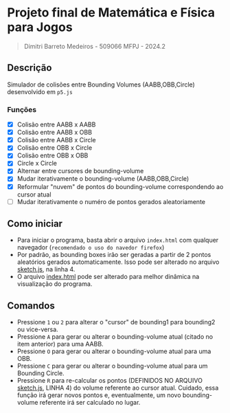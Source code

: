 # Projeto final de Matemática e Física para Jogos
> Dimitri Barreto Medeiros - 509066
> MFPJ - 2024.2
## Descrição
Simulador de colisões entre Bounding Volumes (AABB,OBB,Circle) desenvolvido em `p5.js`
### Funções
- [x] Colisão entre AABB x AABB
- [x] Colisão entre AABB x OBB
- [x] Colisão entre AABB x Circle
- [x] Colisão entre OBB x Circle
- [x] Colisão entre OBB x OBB
- [x] Circle x Circle
- [x] Alternar entre cursores de bounding-volume
- [x] Mudar iterativamente o bounding-volume (AABB,OBB,Circle)
- [x] Reformular "nuvem" de pontos do bounding-volume correspondendo ao cursor atual
- [ ] Mudar iterativamente o numéro de pontos gerados aleatoriamente
## Como iniciar
- Para iniciar o programa, basta abrir o arquivo `index.html` com qualquer navegador (`recomendado o uso do navedor firefox`)
- Por padrão, as bounding boxes irão ser geradas a partir de 2 pontos aleatórios gerados automaticamente. Isso pode ser alterado no arquivo [sketch.js](https://github.com/itznokx/MFPJ/blob/master/final_project/sketch.js), na linha 4.
- O arquivo [index.html](https://github.com/itznokx/MFPJ/blob/master/final_project/index.html) pode ser alterado para melhor dinâmica na visualização do programa.

## Comandos

- Pressione `1` ou `2` para alterar o "cursor" de bounding1 para bounding2 ou vice-versa.
- Pressione `A` para gerar ou alterar o bounding-volume atual (citado no item anterior) para uma AABB.
- Pressione `O` para gerar ou alterar o bounding-volume atual  para uma OBB.
- Pressione `C` para gerar ou alterar o bounding-volume atual  para um Bounding Circle.
- Pressione `R` para re-calcular os pontos (DEFINIDOS NO ARQUIVO [sketch.js](https://github.com/itznokx/MFPJ/blob/master/final_project/sketch.js), LINHA 4) do volume referente ao cursor atual. Cuidado, essa função irá gerar novos pontos e, eventualmente, um novo bounding-volume referente irá ser calculado no lugar.

